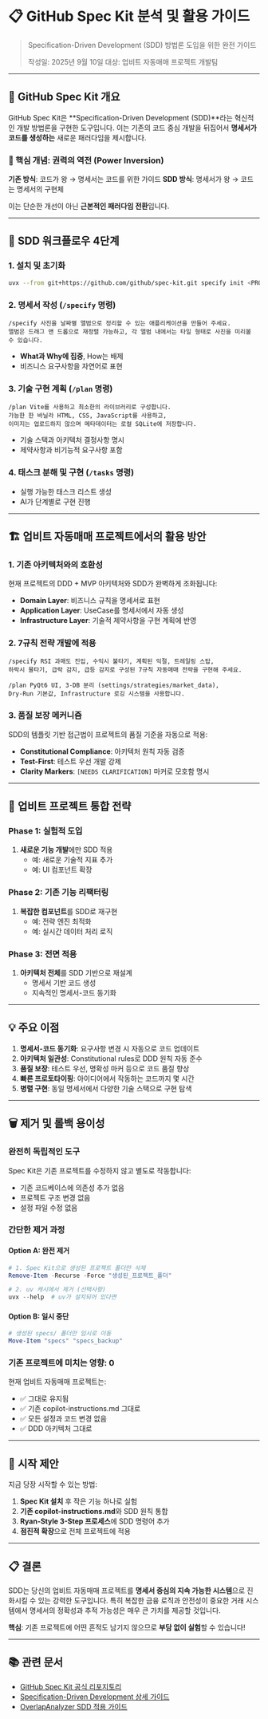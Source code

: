 # 📋 GitHub Spec Kit 분석 및 활용 가이드

> Specification-Driven Development (SDD) 방법론 도입을 위한 완전 가이드
>
> 작성일: 2025년 9월 10일
> 대상: 업비트 자동매매 프로젝트 개발팀

---

## 🌱 GitHub Spec Kit 개요

GitHub Spec Kit은 **Specification-Driven Development (SDD)**라는 혁신적인 개발 방법론을 구현한 도구입니다. 이는 기존의 코드 중심 개발을 뒤집어서 **명세서가 코드를 생성하는** 새로운 패러다임을 제시합니다.

### 🎯 핵심 개념: 권력의 역전 (Power Inversion)

**기존 방식**: 코드가 왕 → 명세서는 코드를 위한 가이드
**SDD 방식**: 명세서가 왕 → 코드는 명세서의 구현체

이는 단순한 개선이 아닌 **근본적인 패러다임 전환**입니다.

---

## 🔄 SDD 워크플로우 4단계

### 1. 설치 및 초기화
```bash
uvx --from git+https://github.com/github/spec-kit.git specify init <PROJECT_NAME>
```

### 2. 명세서 작성 (`/specify` 명령)
```
/specify 사진을 날짜별 앨범으로 정리할 수 있는 애플리케이션을 만들어 주세요.
앨범은 드래그 앤 드롭으로 재정렬 가능하고, 각 앨범 내에서는 타일 형태로 사진을 미리볼 수 있습니다.
```
- **What과 Why에 집중**, How는 배제
- 비즈니스 요구사항을 자연어로 표현

### 3. 기술 구현 계획 (`/plan` 명령)
```
/plan Vite를 사용하고 최소한의 라이브러리로 구성합니다.
가능한 한 바닐라 HTML, CSS, JavaScript를 사용하고,
이미지는 업로드하지 않으며 메타데이터는 로컬 SQLite에 저장합니다.
```
- 기술 스택과 아키텍처 결정사항 명시
- 제약사항과 비기능적 요구사항 포함

### 4. 태스크 분해 및 구현 (`/tasks` 명령)
- 실행 가능한 태스크 리스트 생성
- AI가 단계별로 구현 진행

---

## 🏗️ 업비트 자동매매 프로젝트에서의 활용 방안

### 1. **기존 아키텍처와의 호환성**
현재 프로젝트의 DDD + MVP 아키텍처와 SDD가 완벽하게 조화됩니다:

- **Domain Layer**: 비즈니스 규칙을 명세서로 표현
- **Application Layer**: UseCase를 명세서에서 자동 생성
- **Infrastructure Layer**: 기술적 제약사항을 구현 계획에 반영

### 2. **7규칙 전략 개발에 적용**
```
/specify RSI 과매도 진입, 수익시 불타기, 계획된 익절, 트레일링 스탑,
하락시 물타기, 급락 감지, 급등 감지로 구성된 7규칙 자동매매 전략을 구현해 주세요.

/plan PyQt6 UI, 3-DB 분리 (settings/strategies/market_data),
Dry-Run 기본값, Infrastructure 로깅 시스템을 사용합니다.
```

### 3. **품질 보장 메커니즘**
SDD의 템플릿 기반 접근법이 프로젝트의 품질 기준을 자동으로 적용:

- **Constitutional Compliance**: 아키텍처 원칙 자동 검증
- **Test-First**: 테스트 우선 개발 강제
- **Clarity Markers**: `[NEEDS CLARIFICATION]` 마커로 모호함 명시

---

## 🎨 업비트 프로젝트 통합 전략

### Phase 1: 실험적 도입
1. **새로운 기능 개발**에만 SDD 적용
   - 예: 새로운 기술적 지표 추가
   - 예: UI 컴포넌트 확장

### Phase 2: 기존 기능 리팩터링
1. **복잡한 컴포넌트**를 SDD로 재구현
   - 예: 전략 엔진 최적화
   - 예: 실시간 데이터 처리 로직

### Phase 3: 전면 적용
1. **아키텍처 전체**를 SDD 기반으로 재설계
   - 명세서 기반 코드 생성
   - 지속적인 명세서-코드 동기화

---

## 💡 주요 이점

1. **명세서-코드 동기화**: 요구사항 변경 시 자동으로 코드 업데이트
2. **아키텍처 일관성**: Constitutional rules로 DDD 원칙 자동 준수
3. **품질 보장**: 테스트 우선, 명확성 마커 등으로 코드 품질 향상
4. **빠른 프로토타이핑**: 아이디어에서 작동하는 코드까지 몇 시간
5. **병렬 구현**: 동일 명세서에서 다양한 기술 스택으로 구현 탐색

---

## 🗑️ 제거 및 롤백 용이성

### **완전히 독립적인 도구**
Spec Kit은 기존 프로젝트를 수정하지 않고 별도로 작동합니다:
- 기존 코드베이스에 의존성 추가 없음
- 프로젝트 구조 변경 없음
- 설정 파일 수정 없음

### **간단한 제거 과정**

#### Option A: 완전 제거
```powershell
# 1. Spec Kit으로 생성된 프로젝트 폴더만 삭제
Remove-Item -Recurse -Force "생성된_프로젝트_폴더"

# 2. uv 캐시에서 제거 (선택사항)
uvx --help  # uv가 설치되어 있다면
```

#### Option B: 일시 중단
```powershell
# 생성된 specs/ 폴더만 임시로 이동
Move-Item "specs" "specs_backup"
```

### **기존 프로젝트에 미치는 영향: 0**

현재 업비트 자동매매 프로젝트는:
- ✅ 그대로 유지됨
- ✅ 기존 copilot-instructions.md 그대로
- ✅ 모든 설정과 코드 변경 없음
- ✅ DDD 아키텍처 그대로

---

## 🚀 시작 제안

지금 당장 시작할 수 있는 방법:

1. **Spec Kit 설치** 후 작은 기능 하나로 실험
2. **기존 copilot-instructions.md**와 SDD 원칙 통합
3. **Ryan-Style 3-Step 프로세스**에 SDD 명령어 추가
4. **점진적 확장**으로 전체 프로젝트에 적용

---

## 📋 결론

SDD는 당신의 업비트 자동매매 프로젝트를 **명세서 중심의 지속 가능한 시스템**으로 진화시킬 수 있는 강력한 도구입니다. 특히 복잡한 금융 로직과 안전성이 중요한 거래 시스템에서 명세서의 정확성과 추적 가능성은 매우 큰 가치를 제공할 것입니다.

**핵심**: 기존 프로젝트에 어떤 흔적도 남기지 않으므로 **부담 없이 실험**할 수 있습니다!

---

## 📚 관련 문서

- [GitHub Spec Kit 공식 리포지토리](https://github.com/github/spec-kit)
- [Specification-Driven Development 상세 가이드](https://github.com/github/spec-kit/blob/main/spec-driven.md)
- [OverlapAnalyzer SDD 적용 가이드](./OVERLAP_ANALYZER_SDD_APPLICATION_GUIDE.md)
